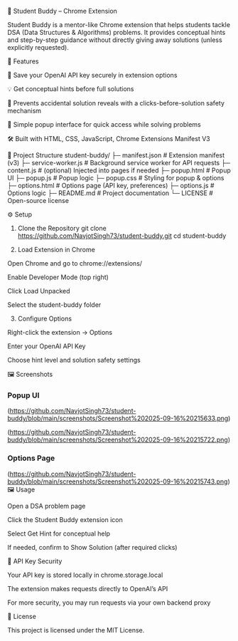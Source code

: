 📘 Student Buddy – Chrome Extension

Student Buddy is a mentor-like Chrome extension that helps students tackle DSA (Data Structures & Algorithms) problems.
It provides conceptual hints and step-by-step guidance without directly giving away solutions (unless explicitly requested).

🚀 Features

🔑 Save your OpenAI API key securely in extension options

💡 Get conceptual hints before full solutions

🛑 Prevents accidental solution reveals with a clicks-before-solution safety mechanism

🎨 Simple popup interface for quick access while solving problems

🛠 Built with HTML, CSS, JavaScript, Chrome Extensions Manifest V3

📂 Project Structure
student-buddy/
├─ manifest.json        # Extension manifest (v3)
├─ service-worker.js    # Background service worker for API requests
├─ content.js           # (optional) Injected into pages if needed
├─ popup.html           # Popup UI
├─ popup.js             # Popup logic
├─ popup.css            # Styling for popup & options
├─ options.html         # Options page (API key, preferences)
├─ options.js           # Options logic
├─ README.md            # Project documentation
└─ LICENSE              # Open-source license

⚙️ Setup
1. Clone the Repository
git clone https://github.com/NavjotSingh73/student-buddy.git
cd student-buddy

2. Load Extension in Chrome

Open Chrome and go to chrome://extensions/

Enable Developer Mode (top right)

Click Load Unpacked

Select the student-buddy folder

3. Configure Options

Right-click the extension → Options

Enter your OpenAI API Key

Choose hint level and solution safety settings

🖼️ Screenshots
### Popup UI
(https://github.com/NavjotSingh73/student-buddy/blob/main/screenshots/Screenshot%202025-09-16%20215633.png)

(https://github.com/NavjotSingh73/student-buddy/blob/main/screenshots/Screenshot%202025-09-16%20215722.png)
### Options Page
(https://github.com/NavjotSingh73/student-buddy/blob/main/screenshots/Screenshot%202025-09-16%20215743.png)
🖼️ Usage

Open a DSA problem page

Click the Student Buddy extension icon

Select Get Hint for conceptual help

If needed, confirm to Show Solution (after required clicks)

🔐 API Key Security

Your API key is stored locally in chrome.storage.local

The extension makes requests directly to OpenAI’s API

For more security, you may run requests via your own backend proxy

📜 License

This project is licensed under the MIT License.
